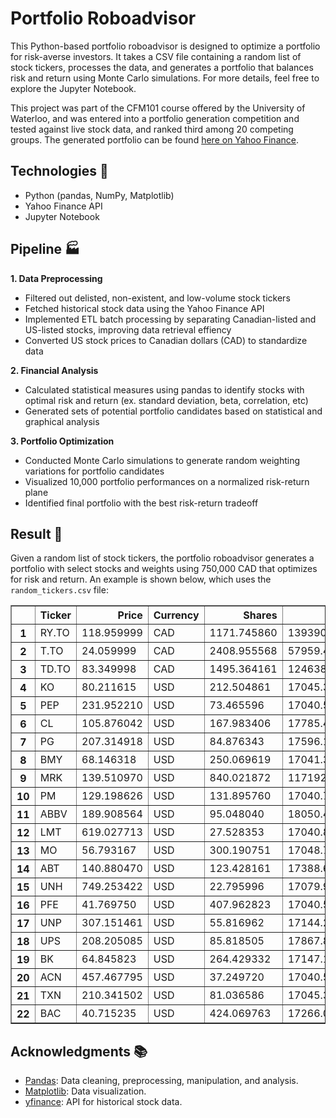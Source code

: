 # Portfolio Roboadvisor

This Python-based portfolio roboadvisor is designed to optimize a portfolio for risk-averse investors. It takes a CSV file containing a random list of stock tickers, processes the data, and generates a portfolio that balances risk and return using Monte Carlo simulations. For more details, feel free to explore the Jupyter Notebook.

This project was part of the CFM101 course offered by the University of Waterloo, and was entered into a portfolio generation competition and tested against live stock data, and ranked third among 20 competing groups. The generated portfolio can be found [here on Yahoo Finance](https://yhoo.it/3Z6Gvv2).

## Technologies 🥞

- Python (pandas, NumPy, Matplotlib)
- Yahoo Finance API
- Jupyter Notebook

## Pipeline 🏭

**1. Data Preprocessing**

- Filtered out delisted, non-existent, and low-volume stock tickers
- Fetched historical stock data using the Yahoo Finance API
- Implemented ETL batch processing by separating Canadian-listed and US-listed stocks, improving data retrieval effiency
- Converted US stock prices to Canadian dollars (CAD) to standardize data

**2. Financial Analysis**

- Calculated statistical measures using pandas to identify stocks with optimal risk and return (ex. standard deviation, beta, correlation, etc)
- Generated sets of potential portfolio candidates based on statistical and graphical analysis

**3. Portfolio Optimization**

- Conducted Monte Carlo simulations to generate random weighting variations for portfolio candidates
- Visualized 10,000 portfolio performances on a normalized risk-return plane
- Identified final portfolio with the best risk-return tradeoff

## Result 💫

Given a random list of stock tickers, the portfolio roboadvisor generates a portfolio with select stocks and weights using 750,000 CAD that optimizes for risk and return. An example is shown below, which uses the `random_tickers.csv` file:

<div>
<table border="1" class="dataframe">
  <thead>
    <tr style="text-align: right;">
      <th></th>
      <th>Ticker</th>
      <th>Price</th>
      <th>Currency</th>
      <th>Shares</th>
      <th>Value</th>
      <th>Weight</th>
    </tr>
  </thead>
  <tbody>
    <tr>
      <th>1</th>
      <td>RY.TO</td>
      <td>118.959999</td>
      <td>CAD</td>
      <td>1171.745860</td>
      <td>139390.886413</td>
      <td>0.185861</td>
    </tr>
    <tr>
      <th>2</th>
      <td>T.TO</td>
      <td>24.059999</td>
      <td>CAD</td>
      <td>2408.955568</td>
      <td>57959.469683</td>
      <td>0.077286</td>
    </tr>
    <tr>
      <th>3</th>
      <td>TD.TO</td>
      <td>83.349998</td>
      <td>CAD</td>
      <td>1495.364161</td>
      <td>124638.600532</td>
      <td>0.166191</td>
    </tr>
    <tr>
      <th>4</th>
      <td>KO</td>
      <td>80.211615</td>
      <td>USD</td>
      <td>212.504861</td>
      <td>17045.358176</td>
      <td>0.022734</td>
    </tr>
    <tr>
      <th>5</th>
      <td>PEP</td>
      <td>231.952210</td>
      <td>USD</td>
      <td>73.465596</td>
      <td>17040.507405</td>
      <td>0.022727</td>
    </tr>
    <tr>
      <th>6</th>
      <td>CL</td>
      <td>105.876042</td>
      <td>USD</td>
      <td>167.983406</td>
      <td>17785.418206</td>
      <td>0.023720</td>
    </tr>
    <tr>
      <th>7</th>
      <td>PG</td>
      <td>207.314918</td>
      <td>USD</td>
      <td>84.876343</td>
      <td>17596.132203</td>
      <td>0.023468</td>
    </tr>
    <tr>
      <th>8</th>
      <td>BMY</td>
      <td>68.146318</td>
      <td>USD</td>
      <td>250.069619</td>
      <td>17041.323858</td>
      <td>0.022728</td>
    </tr>
    <tr>
      <th>9</th>
      <td>MRK</td>
      <td>139.510970</td>
      <td>USD</td>
      <td>840.021872</td>
      <td>117192.266055</td>
      <td>0.156263</td>
    </tr>
    <tr>
      <th>10</th>
      <td>PM</td>
      <td>129.198626</td>
      <td>USD</td>
      <td>131.895760</td>
      <td>17040.750973</td>
      <td>0.022728</td>
    </tr>
    <tr>
      <th>11</th>
      <td>ABBV</td>
      <td>189.908564</td>
      <td>USD</td>
      <td>95.048040</td>
      <td>18050.436834</td>
      <td>0.024074</td>
    </tr>
    <tr>
      <th>12</th>
      <td>LMT</td>
      <td>619.027713</td>
      <td>USD</td>
      <td>27.528353</td>
      <td>17040.813296</td>
      <td>0.022728</td>
    </tr>
    <tr>
      <th>13</th>
      <td>MO</td>
      <td>56.793167</td>
      <td>USD</td>
      <td>300.190751</td>
      <td>17048.783489</td>
      <td>0.022738</td>
    </tr>
    <tr>
      <th>14</th>
      <td>ABT</td>
      <td>140.880470</td>
      <td>USD</td>
      <td>123.428161</td>
      <td>17388.617273</td>
      <td>0.023191</td>
    </tr>
    <tr>
      <th>15</th>
      <td>UNH</td>
      <td>749.253422</td>
      <td>USD</td>
      <td>22.795996</td>
      <td>17079.977869</td>
      <td>0.022780</td>
    </tr>
    <tr>
      <th>16</th>
      <td>PFE</td>
      <td>41.769750</td>
      <td>USD</td>
      <td>407.962823</td>
      <td>17040.505251</td>
      <td>0.022727</td>
    </tr>
    <tr>
      <th>17</th>
      <td>UNP</td>
      <td>307.151461</td>
      <td>USD</td>
      <td>55.816962</td>
      <td>17144.261311</td>
      <td>0.022866</td>
    </tr>
    <tr>
      <th>18</th>
      <td>UPS</td>
      <td>208.205085</td>
      <td>USD</td>
      <td>85.818505</td>
      <td>17867.849137</td>
      <td>0.023830</td>
    </tr>
    <tr>
      <th>19</th>
      <td>BK</td>
      <td>64.845823</td>
      <td>USD</td>
      <td>264.429332</td>
      <td>17147.137784</td>
      <td>0.022869</td>
    </tr>
    <tr>
      <th>20</th>
      <td>ACN</td>
      <td>457.467795</td>
      <td>USD</td>
      <td>37.249720</td>
      <td>17040.547166</td>
      <td>0.022727</td>
    </tr>
    <tr>
      <th>21</th>
      <td>TXN</td>
      <td>210.341502</td>
      <td>USD</td>
      <td>81.036586</td>
      <td>17045.357171</td>
      <td>0.022734</td>
    </tr>
    <tr>
      <th>22</th>
      <td>BAC</td>
      <td>40.715235</td>
      <td>USD</td>
      <td>424.069763</td>
      <td>17266.099914</td>
      <td>0.023028</td>
    </tr>
  </tbody>
</table>
</div>

## Acknowledgments 📚

- [Pandas](https://pandas.pydata.org/docs/): Data cleaning, preprocessing, manipulation, and analysis.
- [Matplotlib](https://matplotlib.org/): Data visualization.
- [yfinance](https://github.com/ranaroussi/yfinance/tree/main): API for historical stock data.
